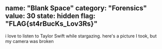 name: "Blank Space"
category: "Forensics"
value: 30
state: hidden
flag: "FLAG{st4rBucKs_Lov3Rs}"
---

i love to listen to Taylor Swift while stargazing. here's a picture I took, but my camera was broken
